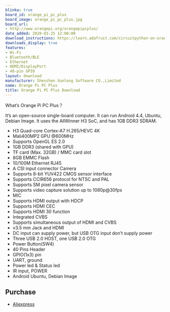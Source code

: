 ```yaml
---
blinka: true
board_id: orange_pi_pc_plus
board_image: orange_pi_pc_plus.jpg
board_url:
- http://www.orangepi.org/orangepipcplus/
date_added: 2020-03-25 12:00:00
download_instructions: https://learn.adafruit.com/circuitpython-on-orangepi-linux/circuitpython-orangepi
downloads_display: true
features:
- Wi-Fi
- Bluetooth/BLE
- Ethernet
- HDMI/DisplayPort
- 40-pin GPIO
layout: download
manufacturer: Shenzhen Xunlong Software CO.,Limited
name: Orange Pi PC Plus
title: Orange Pi PC Plus Download
---
```


What’s Orange Pi PC Plus？

It’s an open-source single-board computer. It can run Android 4.4, Ubuntu, Debian Image. It uses the AllWinner H3 SoC, and has 1GB DDR3 SDRAM.

- H3 Quad-core Cortex-A7 H.265/HEVC 4K
- Mali400MP2 GPU @600MHz
- Supports OpenGL ES 2.0
- 1GB DDR3 (shared with GPU)
- TF card (Max. 32GB) / MMC card slot
- 8GB EMMC Flash
- 10/100M Ethernet RJ45
- A CSI input connector Camera
- Supports 8-bit YUV422 CMOS sensor interface
- Supports CCIR656 protocol for NTSC and PAL
- Supports SM pixel camera sensor
- Supports video capture solution up to 1080p@30fps
- MIC
- Supports HDMI output with HDCP
- Supports HDMI CEC
- Supports HDMI 30 function
- Integrated CVBS
- Supports simultaneous output of HDMI and CVBS
- v3.5 mm Jack and HDMI
- DC input can supply power, but USB OTG input don’t supply power
- Three USB 2.0 HOST, one USB 2.0 OTG
- Power Button(SW4)
- 40 Pins Header
- GPIO(1x3) pin
- UART, ground.
- Power led & Status led
- IR input, POWER
- Android Ubuntu, Debian Image

## Purchase
* [Aliexpress](https://www.aliexpress.com/item/32670775037.html)
